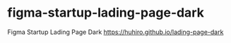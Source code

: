 # figma-startup-lading-page-dark
Figma Startup Lading Page Dark 
https://huhiro.github.io/lading-page-dark
